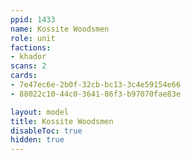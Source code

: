 ```yaml
---
ppid: 1433
name: Kossite Woodsmen
role: unit
factions:
- khador
scans: 2
cards:
- 7e47ec6e-2b0f-32cb-bc13-3c4e59154e66
- 88022c10-44c0-3641-86f3-b97070fae83e

layout: model
title: Kossite Woodsmen
disableToc: true
hidden: true
---
```

